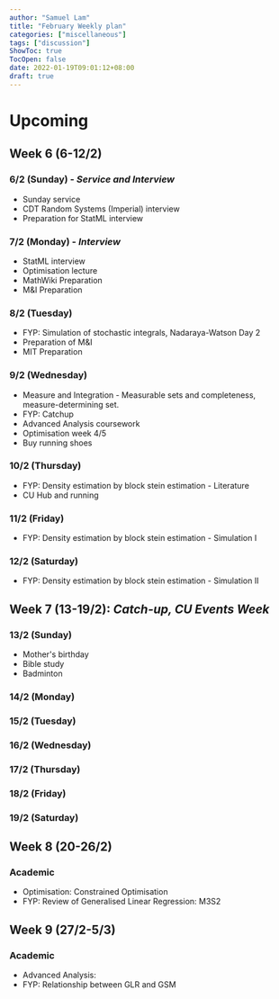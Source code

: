 ```yaml
---
author: "Samuel Lam"
title: "February Weekly plan"
categories: ["miscellaneous"]
tags: ["discussion"]
ShowToc: true
TocOpen: false
date: 2022-01-19T09:01:12+08:00
draft: true
---
```


# Upcoming 

## Week 6 (6-12/2)
### 6/2 (Sunday) - *Service and Interview*
- Sunday service
- CDT Random Systems (Imperial) interview
- Preparation for StatML interview

### 7/2 (Monday) - *Interview*
- StatML interview
- Optimisation lecture
- MathWiki Preparation
- M&I Preparation

### 8/2 (Tuesday)
- FYP: Simulation of stochastic integrals, Nadaraya-Watson Day 2
- Preparation of M&I
- MIT Preparation

### 9/2 (Wednesday)
- Measure and Integration - Measurable sets and completeness, measure-determining set.
- FYP: Catchup
- Advanced Analysis coursework
- Optimisation week 4/5
- Buy running shoes

### 10/2 (Thursday)
- FYP: Density estimation by block stein estimation - Literature
- CU Hub and running

### 11/2 (Friday)
- FYP: Density estimation by block stein estimation - Simulation I

### 12/2 (Saturday)
- FYP: Density estimation by block stein estimation - Simulation II

## Week 7 (13-19/2): *Catch-up, CU Events Week*
### 13/2 (Sunday)
- Mother's birthday
- Bible study
- Badminton

### 14/2 (Monday)

### 15/2 (Tuesday)

### 16/2 (Wednesday)

### 17/2 (Thursday)

### 18/2 (Friday)

### 19/2 (Saturday)

## Week 8 (20-26/2)
### Academic
- Optimisation: Constrained Optimisation
- FYP: Review of Generalised Linear Regression: M3S2

## Week 9 (27/2-5/3)
### Academic
- Advanced Analysis:
- FYP: Relationship between GLR and GSM